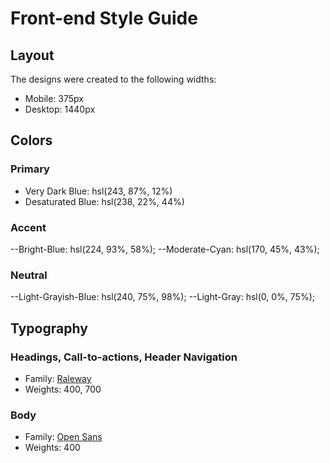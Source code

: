 # Front-end Style Guide

## Layout

The designs were created to the following widths:

- Mobile: 375px
- Desktop: 1440px

## Colors

### Primary

- Very Dark Blue: hsl(243, 87%, 12%)
- Desaturated Blue: hsl(238, 22%, 44%)

### Accent

--Bright-Blue: hsl(224, 93%, 58%);
--Moderate-Cyan: hsl(170, 45%, 43%);

### Neutral

--Light-Grayish-Blue: hsl(240, 75%, 98%);
--Light-Gray: hsl(0, 0%, 75%);

## Typography

### Headings, Call-to-actions, Header Navigation

- Family: [Raleway](https://fonts.google.com/specimen/Raleway)
- Weights: 400, 700

### Body

- Family: [Open Sans](https://fonts.google.com/specimen/Open+Sans)
- Weights: 400